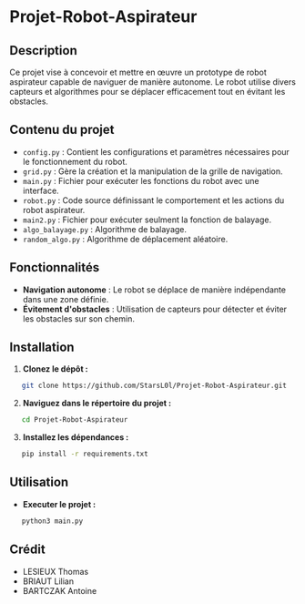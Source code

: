 # Projet-Robot-Aspirateur

## Description

Ce projet vise à concevoir et mettre en œuvre un prototype de robot aspirateur capable de naviguer de manière autonome. Le robot utilise divers capteurs et algorithmes pour se déplacer efficacement tout en évitant les obstacles.

## Contenu du projet

- `config.py` : Contient les configurations et paramètres nécessaires pour le fonctionnement du robot.
- `grid.py` : Gère la création et la manipulation de la grille de navigation.
- `main.py` : Fichier pour exécuter les fonctions du robot avec une interface.
- `robot.py` : Code source définissant le comportement et les actions du robot aspirateur.
- `main2.py` : Fichier pour exécuter seulment la fonction de balayage.
- `algo_balayage.py` : Algorithme de balayage.
- `random_algo.py` : Algorithme de déplacement aléatoire.
  
## Fonctionnalités

- **Navigation autonome** : Le robot se déplace de manière indépendante dans une zone définie.
- **Évitement d'obstacles** : Utilisation de capteurs pour détecter et éviter les obstacles sur son chemin.

## Installation

1. **Clonez le dépôt :** 
   
```bash
   git clone https://github.com/StarsL0l/Projet-Robot-Aspirateur.git
```

2. **Naviguez dans le répertoire du projet :**

```bash
   cd Projet-Robot-Aspirateur
```
3. **Installez les dépendances :**

```bash
   pip install -r requirements.txt
```
## Utilisation

- **Executer le projet :**
  
```bash
   python3 main.py
```

## Crédit
- LESIEUX Thomas
- BRIAUT Lilian
- BARTCZAK Antoine





